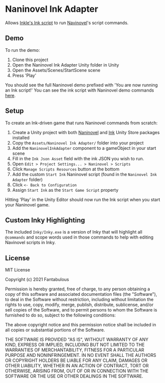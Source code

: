 # Naninovel Ink Adapter

Allows [Inkle's Ink script](https://www.inklestudios.com/ink/) to run [Navinovel](https://naninovel.com)'s script commands.

## Demo

To run the demo:
1. Clone this project
2. Open the Naninovel Ink Adapter Unity folder in Unity
3. Open the Assets/Scenes/StartScene scene
4. Press 'Play'

You should see the full Naninovel demo prefixed with 'You are now running an Ink script!' You can see the ink script with Naninovel demo commands [here](https://github.com/fantabulous-tech/naninovel-ink-adapter/blob/master/Naninovel%20Ink%20Adapter%20Unity/Assets/Naninovel%20Ink%20Demo%20Script/Demo.ink).

## Setup

To create an Ink-driven game that runs Naninovel commands from scratch:
1. Create a Unity project with both [Naninovel](https://assetstore.unity.com/packages/tools/game-toolkits/naninovel-visual-novel-engine-135453) and [Ink](https://assetstore.unity.com/packages/tools/integration/ink-unity-integration-60055) Unity Store packages installed
2. Copy the `Assets/Naninovel Ink Adapter/` folder into your project
3. Add the `NaninovelInkAdapter` component to a gameObject in your start scene
4. Fill in the `Ink Json Asset` field with the ink JSON you wish to run.
5. Open `Edit > Project Settings... > Naninovel > Scripts`
6. Click `Manage Scripts Resources` button at the bottom
7. Add the custom `Start Ink` Naninovel script (found in the `Naninovel Ink Adapter` folder)
8. Click `<- Back to Configuration`
9. Assign `Start Ink` as the `Start Game Script` property

Hitting 'Play' in the Unity Editor should now run the Ink script when you start your Naninovel game.

## Custom Inky Highlighting

The included `Inky/Inky.exe` is a version of Inky that will highlight all `@commands` and scope words used in those commands to help with editing Navinovel scripts in Inky.

## License

MIT License

Copyright (c) 2021 Fantabulous

Permission is hereby granted, free of charge, to any person obtaining a copy
of this software and associated documentation files (the "Software"), to deal
in the Software without restriction, including without limitation the rights
to use, copy, modify, merge, publish, distribute, sublicense, and/or sell
copies of the Software, and to permit persons to whom the Software is
furnished to do so, subject to the following conditions:

The above copyright notice and this permission notice shall be included in all
copies or substantial portions of the Software.

THE SOFTWARE IS PROVIDED "AS IS", WITHOUT WARRANTY OF ANY KIND, EXPRESS OR
IMPLIED, INCLUDING BUT NOT LIMITED TO THE WARRANTIES OF MERCHANTABILITY,
FITNESS FOR A PARTICULAR PURPOSE AND NONINFRINGEMENT. IN NO EVENT SHALL THE
AUTHORS OR COPYRIGHT HOLDERS BE LIABLE FOR ANY CLAIM, DAMAGES OR OTHER
LIABILITY, WHETHER IN AN ACTION OF CONTRACT, TORT OR OTHERWISE, ARISING FROM,
OUT OF OR IN CONNECTION WITH THE SOFTWARE OR THE USE OR OTHER DEALINGS IN THE
SOFTWARE.
